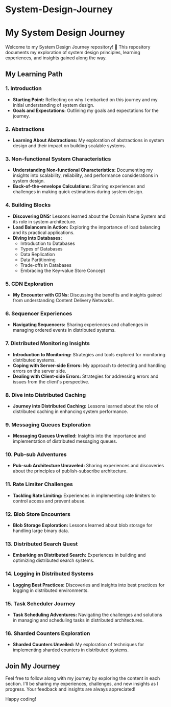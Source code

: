 # System-Design-Journey
# My System Design Journey

Welcome to my System Design Journey repository! 🌟 This repository documents my exploration of system design principles, learning experiences, and insights gained along the way.

## My Learning Path

### 1. Introduction

- **Starting Point:** Reflecting on why I embarked on this journey and my initial understanding of system design.
- **Goals and Expectations:** Outlining my goals and expectations for the journey.

### 2. Abstractions

- **Learning About Abstractions:** My exploration of abstractions in system design and their impact on building scalable systems.

### 3. Non-functional System Characteristics

- **Understanding Non-functional Characteristics:** Documenting my insights into scalability, reliability, and performance considerations in system design.
- **Back-of-the-envelope Calculations:** Sharing experiences and challenges in making quick estimations during system design.

### 4. Building Blocks

- **Discovering DNS:** Lessons learned about the Domain Name System and its role in system architecture.
- **Load Balancers in Action:** Exploring the importance of load balancing and its practical applications.
- **Diving into Databases:**
  - Introduction to Databases
  - Types of Databases
  - Data Replication
  - Data Partitioning
  - Trade-offs in Databases
  - Embracing the Key-value Store Concept

### 5. CDN Exploration

- **My Encounter with CDNs:** Discussing the benefits and insights gained from understanding Content Delivery Networks.

### 6. Sequencer Experiences

- **Navigating Sequencers:** Sharing experiences and challenges in managing ordered events in distributed systems.

### 7. Distributed Monitoring Insights

- **Introduction to Monitoring:** Strategies and tools explored for monitoring distributed systems.
- **Coping with Server-side Errors:** My approach to detecting and handling errors on the server side.
- **Dealing with Client-side Errors:** Strategies for addressing errors and issues from the client's perspective.

### 8. Dive into Distributed Caching

- **Journey into Distributed Caching:** Lessons learned about the role of distributed caching in enhancing system performance.

### 9. Messaging Queues Exploration

- **Messaging Queues Unveiled:** Insights into the importance and implementation of distributed messaging queues.

### 10. Pub-sub Adventures

- **Pub-sub Architecture Unraveled:** Sharing experiences and discoveries about the principles of publish-subscribe architecture.

### 11. Rate Limiter Challenges

- **Tackling Rate Limiting:** Experiences in implementing rate limiters to control access and prevent abuse.

### 12. Blob Store Encounters

- **Blob Storage Exploration:** Lessons learned about blob storage for handling large binary data.

### 13. Distributed Search Quest

- **Embarking on Distributed Search:** Experiences in building and optimizing distributed search systems.

### 14. Logging in Distributed Systems

- **Logging Best Practices:** Discoveries and insights into best practices for logging in distributed environments.

### 15. Task Scheduler Journey

- **Task Scheduling Adventures:** Navigating the challenges and solutions in managing and scheduling tasks in distributed architectures.

### 16. Sharded Counters Exploration

- **Sharded Counters Unveiled:** My exploration of techniques for implementing sharded counters in distributed systems.

## Join My Journey

Feel free to follow along with my journey by exploring the content in each section. I'll be sharing my experiences, challenges, and new insights as I progress. Your feedback and insights are always appreciated!

Happy coding!
